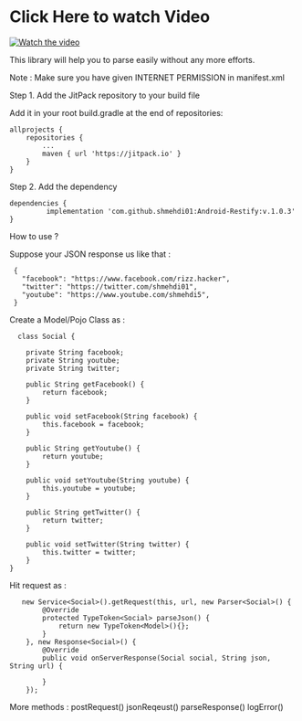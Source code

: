 # Click Here to watch Video
[![Watch the video](https://img.youtube.com/vi/dd7z7TNwPaU/hqdefault.jpg)](https://youtu.be/dd7z7TNwPaU)


This library will help you to parse easily without any more efforts. 

Note : Make sure you have given INTERNET PERMISSION in manifest.xml

Step 1. Add the JitPack repository to your build file 

Add it in your root build.gradle at the end of repositories:

	allprojects {
		repositories {
			...
			maven { url 'https://jitpack.io' }
		}
	}

Step 2. Add the dependency

	dependencies {
	         implementation 'com.github.shmehdi01:Android-Restify:v.1.0.3'
	}

How to use ?

Suppose your JSON response us like that :

     {
       "facebook": "https://www.facebook.com/rizz.hacker",
       "twitter": "https://twitter.com/shmehdi01",
       "youtube": "https://www.youtube.com/shmehdi5",
     }

Create a Model/Pojo Class as :
     
      class Social {
     
        private String facebook;
        private String youtube;
        private String twitter;

        public String getFacebook() {
            return facebook;
        }

        public void setFacebook(String facebook) {
            this.facebook = facebook;
        }

        public String getYoutube() {
            return youtube;
        }

        public void setYoutube(String youtube) {
            this.youtube = youtube;
        }

        public String getTwitter() {
            return twitter;
        }

        public void setTwitter(String twitter) {
            this.twitter = twitter;
        }
    }

 
Hit request as :

       new Service<Social>().getRequest(this, url, new Parser<Social>() {
            @Override
            protected TypeToken<Social> parseJson() {
                return new TypeToken<Model>(){};
            }
        }, new Response<Social>() {
            @Override
            public void onServerResponse(Social social, String json, String url) {
                
            }
        });

More methods :
      postRequest()
      jsonReqeust()
      parseResponse()
      logError()
